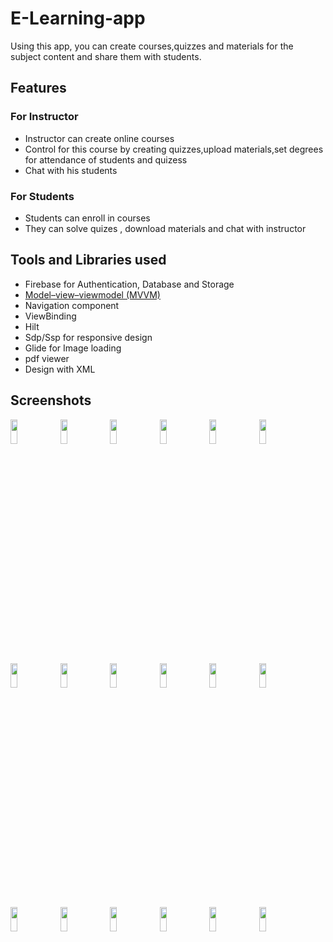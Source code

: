 # E-Learning-app
   Using this app, you can create courses,quizzes and materials for the subject content and share them with students.
## Features
   ### For Instructor
- Instructor can create online courses  
- Control for this course by creating quizzes,upload materials,set degrees for attendance of students and quizess
- Chat with his students

### For Students
- Students can enroll in courses  
- They can solve quizes , download materials and chat with instructor   
## Tools and Libraries used
- Firebase for Authentication, Database and Storage
- [Model–view–viewmodel (MVVM)](https://www.geeksforgeeks.org/mvvm-model-view-viewmodel-architecture-pattern-in-android/)
- Navigation component
- ViewBinding 
- Hilt 
- Sdp/Ssp for responsive design
- Glide for Image loading
- pdf viewer
- Design with XML
 ## Screenshots 
<img src="https://user-images.githubusercontent.com/80759221/217429013-22bb52e6-993c-43b2-b48f-5032e569caf5.jpg" width="15%" height="10%"> <img src="https://user-images.githubusercontent.com/80759221/217429027-72fd5890-813b-454b-984d-d35fb4df3617.jpg" width="15%" height="10%">
<img src="https://user-images.githubusercontent.com/80759221/217429029-857b3457-d472-4d3f-b3f2-de1597434457.jpg" width="15%" height="10%">
<img src="https://user-images.githubusercontent.com/80759221/217429030-308922e9-dd29-4dfd-aa1f-d7a515c351f5.jpg" width="15%" height="10%">
<img src="https://user-images.githubusercontent.com/80759221/217429034-22abddd8-17ab-427b-8f94-ee5b5db302c2.jpg" width="15%" height="10%">
<img src="https://user-images.githubusercontent.com/80759221/217429038-4126cfee-c982-47d8-b404-bf2f7c89aed6.jpg" width="15%" height="10%">
<img src="https://user-images.githubusercontent.com/80759221/217429042-cd8bba85-2012-4e3e-8d4d-d7a1fb6e9e59.jpg" width="15%" height="10%">
<img src="https://user-images.githubusercontent.com/80759221/217429047-dd57eb62-5506-4c87-865b-35914043ef8f.jpg" width="15%" height="10%">
<img src="https://user-images.githubusercontent.com/80759221/217429055-c9a5d212-9149-4097-b51d-5e73e7ed21e7.jpg" width="15%" height="10%">
<img src="https://user-images.githubusercontent.com/80759221/217429061-a6378b9c-db23-42d5-8de5-41cb6d3509d2.jpg" width="15%" height="10%">
<img src="https://user-images.githubusercontent.com/80759221/217429065-baf974ef-7a33-41bd-8ae4-f5258c35d5fc.jpg" width="15%" height="10%">
 <img src="https://user-images.githubusercontent.com/80759221/217431899-15c8621e-b5d7-4888-853f-bcb662b6897a.jpg" width="15%" height="10%">  <img src="https://user-images.githubusercontent.com/80759221/217431901-d35c6c37-4e4b-42ef-a816-69c6ec6faeed.jpg" width="15%" height="10%">
 <img src="https://user-images.githubusercontent.com/80759221/217431902-14435bc3-8f46-45da-a3cd-7fbd6d6516ba.jpg" width="15%" height="10%">
 <img src="https://user-images.githubusercontent.com/80759221/217431903-15b43742-41f0-4f9c-bc8c-edd898a9c2de.jpg" width="15%" height="10%">
 <img src="https://user-images.githubusercontent.com/80759221/217431905-7e1bee05-76a7-4165-b382-28e74f0eebaf.jpg" width="15%" height="10%">
 <img src="https://user-images.githubusercontent.com/80759221/217431906-40fbe635-52b8-4500-b0f2-c7830066760a.jpg" width="15%" height="10%">
 <img src="https://user-images.githubusercontent.com/80759221/217431909-b01ff34e-6c5c-4dbd-9ec5-495c8723a557.jpg" width="15%" height="10%">
 
